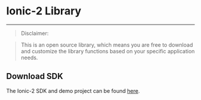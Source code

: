 # Ionic-2 Library

---

> Disclaimer:

> This is an open source library, which means you are free to download and customize the library functions based on your specific application needs.

## Download SDK
The Ionic-2 SDK and demo project can be found [here](https://github.com/LoginRadius/ionic2-sdk).


